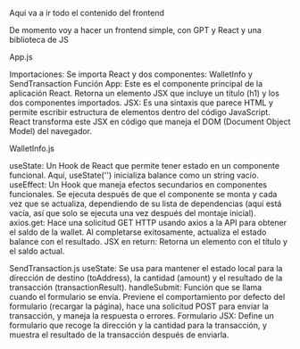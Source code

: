 Aqui va a ir todo el contenido del frontend

De momento voy a hacer un frontend simple, con GPT y React y una biblioteca de JS

App.js

Importaciones: Se importa React y dos componentes: WalletInfo y SendTransaction
Función App: Este es el componente principal de la aplicación React. Retorna un elemento JSX que incluye un título (h1) y los dos componentes importados.
JSX: Es una sintaxis que parece HTML y permite escribir estructura de elementos dentro del código JavaScript. React transforma este JSX en código que maneja el DOM (Document Object Model) del navegador.

WalletInfo.js

useState: Un Hook de React que permite tener estado en un componente funcional. Aquí, useState('') inicializa balance como un string vacío.
useEffect: Un Hook que maneja efectos secundarios en componentes funcionales. Se ejecuta después de que el componente se monta y cada vez que se actualiza, dependiendo de su lista de dependencias (aquí está vacía, así que solo se ejecuta una vez después del montaje inicial).
axios.get: Hace una solicitud GET HTTP usando axios a la API para obtener el saldo de la wallet. Al completarse exitosamente, actualiza el estado balance con el resultado.
JSX en return: Retorna un elemento con el título y el saldo actual.


SendTransaction.js
useState: Se usa para mantener el estado local para la dirección de destino (toAddress), la cantidad (amount) y el resultado de la transacción (transactionResult).
handleSubmit: Función que se llama cuando el formulario se envía. Previene el comportamiento por defecto del formulario (recargar la página), hace una solicitud POST para enviar la transacción, y maneja la respuesta o errores.
Formulario JSX: Define un formulario que recoge la dirección y la cantidad para la transacción, y muestra el resultado de la transacción después de enviarla.